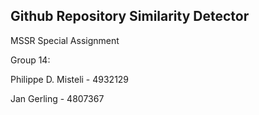 Github Repository Similarity Detector
--------------------------------------------------------------

MSSR Special Assignment

Group 14:

Philippe D. Misteli - 4932129

Jan Gerling - 4807367
